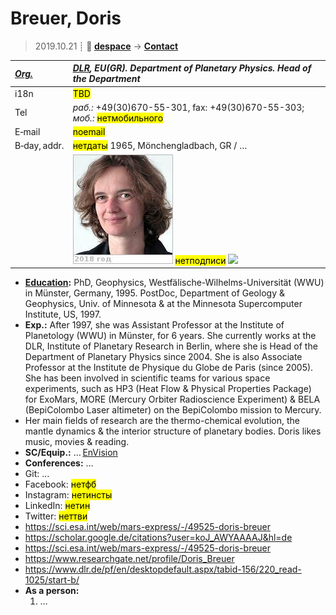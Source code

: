 # Breuer, Doris
> 2019.10.21 ┊ **🚀 [despace](index.md)** → **[Contact](contact.md)**

|*[Org.](contact.md)*|*[DLR](zz_dlr.md), EU(GR). Department of Planetary Physics. Head of the Department*|
|:--|:--|
|i18n| <mark>TBD</mark> |
|Tel| *раб.:* +49(30)670-55-301, fax: +49(30)670-55-303; *моб.:* <mark>нетмобильного</mark> |
|E‑mail| <mark>noemail</mark> |
|B‑day, addr.| <mark>нетдаты</mark> 1965, Mönchengladbach, GR / … |
|| [![](f/contact/b/breuer_001_photo_thumb.jpg)](f/contact/b/breuer_001_photo.jpg) <mark>нетподписи</mark> [![](f/contact//_001_sign_thumb.jpg)](f/contact//_001_sign.png) |

   - **[Education](edu.md):** PhD, Geophysics, Westfälische-Wilhelms-Universität (WWU) in Münster, Germany, 1995. PostDoc, Department of Geology & Geophysics, Univ. of Minnesota & at the Minnesota Supercomputer Institute, US, 1997.
   - **Exp.:** After 1997, she was Assistant Professor at the Institute of Planetology (WWU) in Münster, for 6 years. She currently works at the DLR, Institute of Planetary Research in Berlin, where she is Head of the Department of Planetary Physics since 2004. She is also Associate Professor at the Institute de Physique du Globe de Paris (since 2005). She has been involved in scientific teams for various space experiments, such as HP3 (Heat Flow & Physical Properties Package) for ExoMars, MORE (Mercury Orbiter Radioscience Experiment) & BELA (BepiColombo Laser altimeter) on the BepiColombo mission to Mercury.
   - Her main fields of research are the thermo-chemical evolution, the mantle dynamics & the interior structure of planetary bodies. Doris likes music, movies & reading.
   - **SC/Equip.:** … [EnVision](envision.md)
   - **Conferences:** …
   - Git: …
   - Facebook: <mark>нетфб</mark>
   - Instagram: <mark>нетинсты</mark>
   - LinkedIn: <mark>нетин</mark>
   - Twitter: <mark>неттви</mark>
   - <https://sci.esa.int/web/mars-express/-/49525-doris-breuer>
   - <https://scholar.google.de/citations?user=koJ_AWYAAAAJ&hl=de>
   - <https://sci.esa.int/web/mars-express/-/49525-doris-breuer>
   - <https://www.researchgate.net/profile/Doris_Breuer>
   - <https://www.dlr.de/pf/en/desktopdefault.aspx/tabid-156/220_read-1025/start-b/>
   - **As a person:**
      1. …

